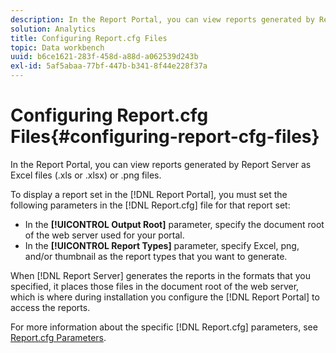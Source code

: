 ```yaml
---
description: In the Report Portal, you can view reports generated by Report Server as Excel files (.xls or .xlsx) or .png files.
solution: Analytics
title: Configuring Report.cfg Files
topic: Data workbench
uuid: b6ce1621-283f-458d-a88d-a062539d243b
exl-id: 5af5abaa-77bf-447b-b341-8f44e228f37a
---
```

# Configuring Report.cfg Files{#configuring-report-cfg-files}

In the Report Portal, you can view reports generated by Report Server as Excel files (.xls or .xlsx) or .png files.

 To display a report set in the [!DNL Report Portal], you must set the following parameters in the [!DNL Report.cfg] file for that report set:

* In the **[!UICONTROL Output Root]** parameter, specify the document root of the web server used for your portal. 
* In the **[!UICONTROL Report Types]** parameter, specify Excel, png, and/or thumbnail as the report types that you want to generate.

When [!DNL Report Server] generates the reports in the formats that you specified, it places those files in the document root of the web server, which is where during installation you configure the [!DNL Report Portal] to access the reports.

For more information about the specific [!DNL Report.cfg] parameters, see [Report.cfg Parameters](../../../home/c-rpt-oview/c-rpt-param-ref/c-rpt-param.md#concept-838e59d72d3f4cb29ee15f5c7eb0ceff).
